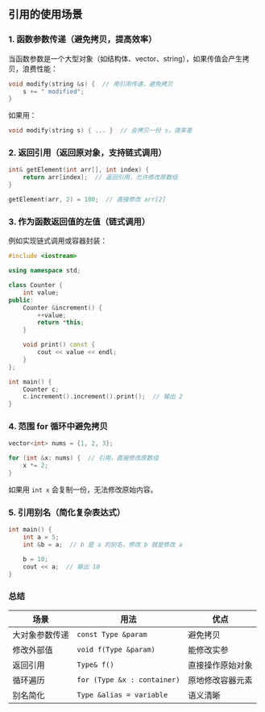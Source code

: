 ## 引用的使用场景

### 1. 函数参数传递（避免拷贝，提高效率）

当函数参数是一个大型对象（如结构体、vector、string），如果传值会产生拷贝，浪费性能：

```c++
void modify(string &s) {  // 用引用传递，避免拷贝
    s += " modified";
}
```

如果用：

```c++
void modify(string s) { ... }  // 会拷贝一份 s，效率差
```

### 2. 返回引用（返回原对象，支持链式调用）

```c++
int& getElement(int arr[], int index) {
    return arr[index];  // 返回引用，允许修改原数组
}

getElement(arr, 2) = 100;  // 直接修改 arr[2]
```

### 3. 作为函数返回值的左值（链式调用）

例如实现链式调用或容器封装：

```c++
#include <iostream>

using namespace std;

class Counter {
    int value;
public:
    Counter &increment() {
        ++value;
        return *this;
    }

    void print() const {
        cout << value << endl;
    }
};

int main() {
    Counter c;
    c.increment().increment().print();  // 输出 2
}
```

### 4. 范围 for 循环中避免拷贝

```c++
vector<int> nums = {1, 2, 3};

for (int &x: nums) {  // 引用，直接修改原数组
    x *= 2;
}
```

如果用 `int x` 会复制一份，无法修改原始内容。

### 5. 引用别名（简化复杂表达式）

```c++
int main() {
    int a = 5;
    int &b = a;  // b 是 a 的别名，修改 b 就是修改 a

    b = 10;
    cout << a;  // 输出 10
}
```

### 总结

| 场景           | 用法                        | 优点             |
| -------------- | --------------------------- | ---------------- |
| 大对象参数传递 | `const Type &param`         | 避免拷贝         |
| 修改外部值     | `void f(Type &param)`       | 能修改实参       |
| 返回引用       | `Type& f()`                 | 直接操作原始对象 |
| 循环遍历       | `for (Type &x : container)` | 原地修改容器元素 |
| 别名简化       | `Type &alias = variable`    | 语义清晰         |